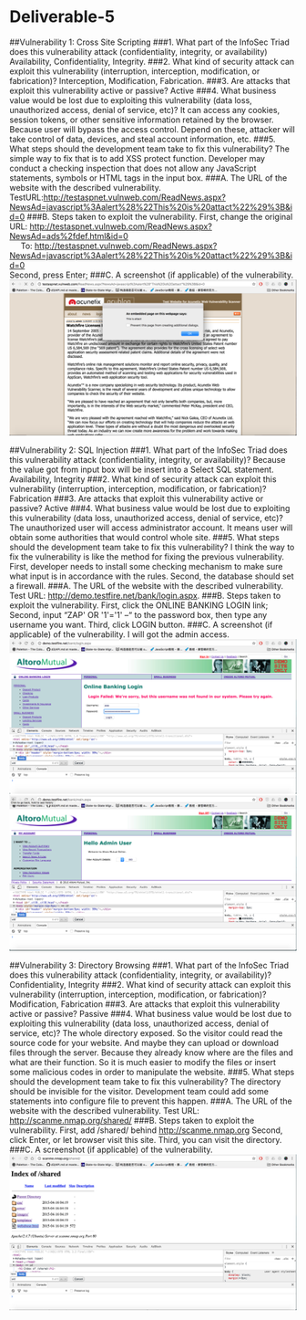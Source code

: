 # Deliverable-5
##Vulnerability 1: Cross Site Scripting
###1.	What part of the InfoSec Triad does this vulnerability attack (confidentiality, integrity, or availability)
Availability, Confidentiality, Integrity.
###2.	What kind of security attack can exploit this vulnerability (interruption, interception, modification, or fabrication)?
Interception, Modification, Fabrication.
###3.	Are attacks that exploit this vulnerability active or passive?
Active 
###4.	What business value would be lost due to exploiting this vulnerability (data loss, unauthorized access, denial of service, etc)?
It can access any cookies, session tokens, or other sensitive information retained by the browser. Because user will bypass the access control. Depend on these, attacker will take control of data, devices, and steal account information, etc.
###5.	What steps should the development team take to fix this vulnerability?
The simple way to fix that is to add XSS protect function. Developer may conduct a checking inspection that does not allow any JavaScript statements, symbols or HTML tags in the input box.
###A.	The URL of the website with the described vulnerability.
TestURL:http://testaspnet.vulnweb.com/ReadNews.aspx?NewsAd=javascript%3Aalert%28%22This%20is%20attact%22%29%3B&id=0
###B.	Steps taken to exploit the vulnerability.
First, change the original URL: http://testaspnet.vulnweb.com/ReadNews.aspx?NewsAd=ads%2fdef.html&id=0<br /> 
   &nbsp;&nbsp; &nbsp;&nbsp;To: http://testaspnet.vulnweb.com/ReadNews.aspx?NewsAd=javascript%3Aalert%28%22This%20is%20attact%22%29%3B&id=0<br /> 
Second, press Enter;
###C.	A screenshot (if applicable) of the vulnerability.
![Alt text](https://github.com/ruinan/Deliverable-5/blob/master/screenshots/v-1.png)

##Vulnerability 2: SQL Injection
###1.	What part of the InfoSec Triad does this vulnerability attack (confidentiality, integrity, or availability)?
  Because the value got from input box will be insert into a Select SQL statement.
Availability, Integrity
###2.	What kind of security attack can exploit this vulnerability (interruption, interception, modification, or fabrication)?
  Fabrication
###3.	Are attacks that exploit this vulnerability active or passive?
  Active
###4.	What business value would be lost due to exploiting this vulnerability (data loss, unauthorized access, denial of service, etc)?
  The unauthorized user will access administrator account. It means user will obtain some authorities that would control whole site.
###5.	What steps should the development team take to fix this vulnerability?
  I think the way to fix the vulnerability is like the method for fixing the previous vulnerability. First, developer needs to install some checking mechanism to make sure what input is in accordance with the rules. Second, the database should set a firewall.
###A. The URL of the website with the described vulnerability.
Test URL: http://demo.testfire.net/bank/login.aspx.
###B. Steps taken to exploit the vulnerability.
First, click the ONLINE BANKING LOGIN link;
Second, input “ZAP' OR '1'='1' –“ to the password box, then type any username you want.
Third, click LOGIN button.
###C. A screenshot (if applicable) of the vulnerability.
I will got the admin access.
![Alt text](https://github.com/ruinan/Deliverable-5/blob/master/screenshots/vulnerability2-2.png)
![Alt text](https://github.com/ruinan/Deliverable-5/blob/master/screenshots/vulnerability2-1.png)

##Vulnerability 3: Directory Browsing
###1.	What part of the InfoSec Triad does this vulnerability attack (confidentiality, integrity, or availability)?
Confidentiality, Integrity
###2.	What kind of security attack can exploit this vulnerability (interruption, interception, modification, or fabrication)?
Modification, Fabrication
###3.	Are attacks that exploit this vulnerability active or passive?
Passive
###4.	What business value would be lost due to exploiting this vulnerability (data loss, unauthorized access, denial of service, etc)?
The whole directory exposed. So the visitor could read the source code for your website. And maybe they can upload or download files through the server. Because they already know where are the files and what are their function. So it is much easier to modify the files or insert some malicious codes in order to manipulate the website.
###5.	What steps should the development team take to fix this vulnerability?
The directory should be invisible for the visitor. Development team could add some statements into configure file to prevent this happen.
###A.	The URL of the website with the described vulnerability.
Test URL: http://scanme.nmap.org/shared/
###B.	Steps taken to exploit the vulnerability.
First, add /shared/ behind http://scanme.nmap.org
Second, click Enter, or let browser visit this site.
Third, you can visit the directory.
###C.	A screenshot (if applicable) of the vulnerability.
![Alt text](https://github.com/ruinan/Deliverable-5/blob/master/screenshots/vulnerability3.png)




